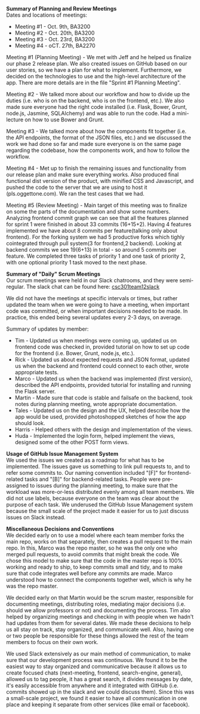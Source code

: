 **Summary of Planning and Review Meetings**  
Dates and locations of meetings:
 * Meeting #1 - Oct. 9th, BA3200
 * Meeting #2 - Oct. 20th, BA3200
 * Meeting #3 - Oct. 23rd, BA3200
 * Meeting #4 - oCT. 27th, BA2270

Meeting #1 (Planning Meeting) - We met with Jeff and he helped us finalize our phase 2 release plan. We also created issues on GitHub based on our user stories, so we have a plan for what to implement. Furthermore, we decided on the technologies to use and the high-level architecture of the app. There are more details are in the file "Sprint #1 Planning Meeting".  

Meeting #2 - We talked more about our workflow and how to divide up the duties (i.e. who is on the backend, who is on the frontend, etc.). We also made sure everyone had the right code installed (i.e. Flask, Bower, Grunt, node.js, Jasmine, SQLAlchemy) and was able to run the code. Had a mini-lecture on how to use Bower and Grunt.  

Meeting #3 - We talked more about how the components fit together (i.e. the API endpoints, the format of the JSON files, etc.) and we discussed the work we had done so far and made sure everyone is on the same page regarding the codebase, how the components work, and how to follow the workflow.  

Meeting #4 - Met up to finish the remaining issues and functionality from our release plan and make sure everything works. Also produced final functional dist version of the product, with minified CSS and Javascript, and pushed the code to the server that we are using to host it (pls.oggettone.com). We ran the test cases that we had.  

Meeting #5 (Review Meeting) - Main target of this meeting was to finalize on some the parts of the documentation and show some numbers. Analyzing frontend commit graph we can see that all the features planned for sprint 1 were finished in about 33 commits (16+15+2). Having 4 features implemented we have about 8 commits per feature(talking only about frontend). For the forking system we had 5 productive forks which tighly cointegrated through pull system(3 for frontend,2 backend). Looking at backend commits we see 19(6+13) in total - so around 5 commits per feature. We completed three tasks of priority 1 and one task of priority 2, with one optional priority 1 task moved to the next phase.

**Summary of "Daily" Scrum Meetings**  
Our scrum meetings were held in our Slack chatrooms, and they were semi-regular. The slack chat can be found here: [csc301team12slack](https://csc301team12.slack.com/messages)  

We did not have the meetings at specific intervals or times, but rather updated the team when we were going to have a meeting, when important code was committed, or when important decisions needed to be made. In practice, this ended being several updates every 2-3 days, on average.  

Summary of updates by member:
 * Tim - Updated us when meetings were coming up, updated us on frontend code was checked in, provided tutorial on how to set up code for the frontend (i.e. Bower, Grunt, node.js, etc.).
 * Rick - Updated us about expected requests and JSON format, updated us when the backend and frontend could connect to each other, wrote appropriate tests.
 * Marco - Updated us when the backend was implemented (first version), described the API endpoints, provided tutorial for installing and running the Flask server.
 * Martin - Made sure that code is stable and failsafe on the backend, took notes during planning meeting, wrote appropriate documentation.
 * Tales - Updated us on the design and the UX, helped describe how the app would be used, provided photoshopped sketches of how the app should look.
 * Harris - Helped others with the design and implementation of the views.
 * Huda - Implemented the login form, helped implement the views, designed some of the other POST form views.

**Usage of GitHub Issue Management System**  
We used the issues we created as a roadmap for what has to be implemented. The issues gave us something to link pull requests to, and to refer some commits to. Our naming convention included "[F]" for frontend-related tasks and "[B]" for backend-related tasks. People were pre-assigned to issues during the planning meeting, to make sure that the workload was more-or-less distributed evenly among all team members. We did not use labels, because everyone on the team was clear about the purpose of each task. We underused the GitHub Issue Management system because the small scale of the project made it easier for us to just discuss issues on Slack instead.

**Miscellaneous Decisions and Conventions**  
We decided early on to use a model where each team member forks the main repo, works on that separately, then creates a pull request to the main repo. In this, Marco was the repo master, so he was the only one who merged pull requests, to avoid commits that might break the code. We chose this model to make sure that the code in the master repo is 100% working and ready to ship, to keep commits small and tidy, and to make sure that code integrates well before any commits are made. Marco understood how to connect the components together well, which is why he was the repo master.  

We decided early on that Martin would be the scrum master, responsible for documenting meetings, distributing roles, mediating major decisions (i.e. should we allow professors or not) and documenting the process. Tim also helped by organizing meetings and checking in with people when we hadn't had updates from them for several dates. We made these decisions to help us all stay on track, stay organized, and communicate well. Also, having one or two people be responsible for these things allowed the rest of the team members to focus on their own work.  

We used Slack extensively as our main method of communication, to make sure that our development process was continuous. We found it to be the easiest way to stay organized and communicative because it allows us to create focused chats (next-meeting, frontend, search-engine, general), allowed us to tag people, it has a great search, it divides messages by date, it's easily accessible from anywhere and it integrated with GitHub (i.e. commits showed up in the slack and we could discuss them). Since this was a small-scale project, we found it easier to have all communication in one place and keeping it separate from other services (like email or facebook).
